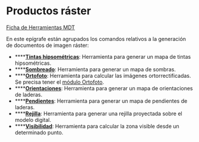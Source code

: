 # Productos ráster

[Ficha de Herramientas MDT](/mdtopx/fichas-de-herramientas/ficha-de-herramientas-mdt/)

En este epígrafe están agrupados los comandos relativos a la generación de documentos de imagen ráster:

* \*\*\*\*[**Tintas hipsométricas**](../../como/como-mapa-de-tintas-hipsometricas.md): Herramienta para generar un mapa de tintas hipsométricas.
* \*\*\*\*[**Sombreado**](../../como/como-sombreado.md): Herramienta para generar un mapa de sombras.
* \*\*\*\*[**Ortofoto**](../../modulo-ortofoto/calculo-de-ortofoto.md): Herramienta para calcular las imágenes ortorrectificadas. Se precisa tener el [módulo Ortofoto](../../modulo-ortofoto/).
* \*\*\*\*[**Orientaciones**](../../como/como-mapa-de-orientaciones.md): Herramienta para generar un mapa de orientaciones de laderas.
* \*\*\*\*[**Pendientes**](../../como/como-mapa-de-pendientes.md): Herramienta para generar un mapa de pendientes de laderas.
* \*\*\*\*[**Rejilla**](../../como/como-rejilla.md): Herramienta para generar una rejilla proyectada sobre el modelo digital.
* \*\*\*\*[**Visibilidad**](../../herramientas-mdt/visibilidad.md): Herramienta para calcular la zona visible desde un determinado punto.


